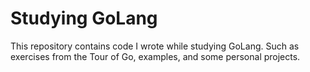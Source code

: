 # Studying GoLang

This repository contains code I wrote while studying GoLang.
Such as exercises from the Tour of Go, examples, and some personal projects.
